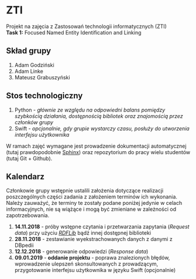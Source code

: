 # ZTI
Projekt na zajęcia z Zastosowań technologii informatycznych (ZTI)  
**Task 1:** Focused Named Entity Identification and Linking

## Skład grupy
1. Adam Godziński
2. Adam Linke
3. Mateusz Grabuszyński

## Stos technologiczny
1. Python - *głównie ze względu na odpowiedni balans pomiędzy szybkością działania, dostępnością bibliotek oraz znajomością przez członków grupy*
2. Swift - *opcjonalnie, gdy grupie wystarczy czasu, posłuży do utworzenia interfejsu użytkownika*

W ramach zajęć wymagane jest prowadzenie dokumentacji automatycznej (tutaj prawdopodobnie [Sphinx](http://www.sphinx-doc.org/en/master/)) oraz repozytorium do pracy wielu studentów (tutaj Git + Github).

## Kalendarz
Członkowie grupy wstępnie ustalili założenia dotyczące realizacji poszczególnych części zadania z założeniem terminów ich wykonania. Należy zauważyć, że terminy te zostały podane poniżej jedynie w celach informacyjnych, nie są wiążące i mogą być zmieniane w zależności od zapotrzebowania.

1. **14.11.2018** - próby wstępne czytania i przetwarzania zapytania (*Request data*) przy użyciu *[RDFLib](https://github.com/RDFLib/rdflib)* bądź innej dostępnej biblioteki
2. **28.11.2018** - zestawianie wyekstrachowanych danych z danymi z DBpedii
3. **12.12.2018** - generowanie odpowiedzi (*Response data*)
4. **09.01.2019** - **oddanie projektu** - poprawa znalezionych błędów, wprowadzenie ulepszeń skonsultowanych z prowadzącym, przygotowanie interfejsu użytkownika w języku Swift (opcjonalnie)
